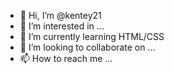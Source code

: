 - 👋 Hi, I’m @kentey21
- 👀 I’m interested in ...
- 🌱 I’m currently learning HTML/CSS
- 💞️ I’m looking to collaborate on ...
- 📫 How to reach me ...

<!---
kentey21/kentey21 is a ✨ special ✨ repository because its `README.md` (this file) appears on your GitHub profile.
You can click the Preview link to take a look at your changes.
--->
